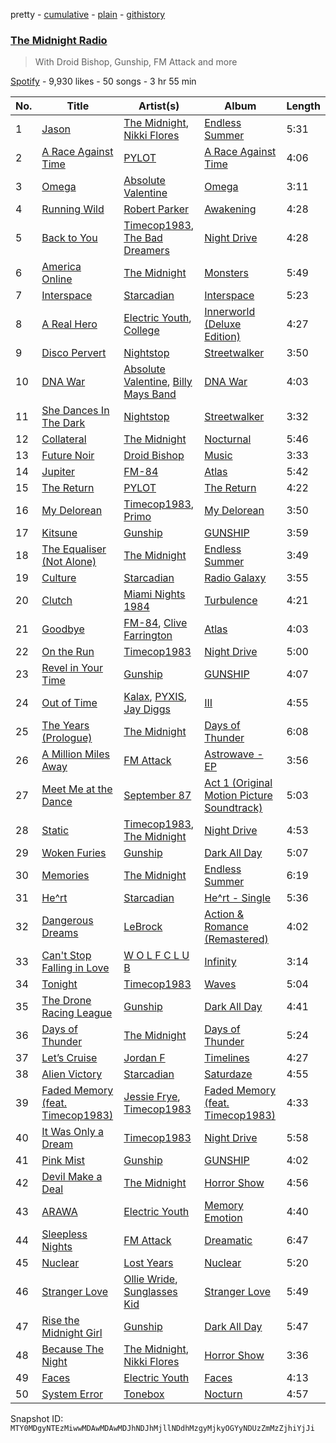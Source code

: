 pretty - [cumulative](/playlists/cumulative/37i9dQZF1E4Dmnn4U23IpI.md) - [plain](/playlists/plain/37i9dQZF1E4Dmnn4U23IpI) - [githistory](https://github.githistory.xyz/mackorone/spotify-playlist-archive/blob/main/playlists/plain/37i9dQZF1E4Dmnn4U23IpI)

### [The Midnight Radio](https://open.spotify.com/playlist/37i9dQZF1E4Dmnn4U23IpI)

> With Droid Bishop, Gunship, FM Attack and more

[Spotify](https://open.spotify.com/user/spotify) - 9,930 likes - 50 songs - 3 hr 55 min

| No. | Title | Artist(s) | Album | Length |
|---|---|---|---|---|
| 1 | [Jason](https://open.spotify.com/track/3nNNYRBtkNsKjertmtTRMO) | [The Midnight](https://open.spotify.com/artist/2NFrAuh8RQdQoS7iYFbckw), [Nikki Flores](https://open.spotify.com/artist/21q45xu51WtV5Td6ZBJHiB) | [Endless Summer](https://open.spotify.com/album/4Krg8zvprquh7TVn9OxZn8) | 5:31 |
| 2 | [A Race Against Time](https://open.spotify.com/track/4J82fYpTaNU1G4kmtws3pw) | [PYLOT](https://open.spotify.com/artist/3ZLe7OttXFn3JOPVZ9Vrr0) | [A Race Against Time](https://open.spotify.com/album/5fMtNDdNeHBeAigUNYKmbS) | 4:06 |
| 3 | [Omega](https://open.spotify.com/track/1ijUZ5EjQWJcAPtF1ovyDT) | [Absolute Valentine](https://open.spotify.com/artist/0ntJWEv4bwPUp16SabEbKM) | [Omega](https://open.spotify.com/album/0HICKdrXYmwdqvfcK5GtoH) | 3:11 |
| 4 | [Running Wild](https://open.spotify.com/track/5TQaymkHP3a998Ad8Cs3ps) | [Robert Parker](https://open.spotify.com/artist/0eEcbHGsAvOTCZzF5pg8GD) | [Awakening](https://open.spotify.com/album/1ONI4ijDuoBaWYnB9wvoJz) | 4:28 |
| 5 | [Back to You](https://open.spotify.com/track/0Vj2je2PLl1TU78DAMArat) | [Timecop1983](https://open.spotify.com/artist/6zrgIu0skCCFS7Ke9xOj1r), [The Bad Dreamers](https://open.spotify.com/artist/71Char2jLgXkG97fBjqNNY) | [Night Drive](https://open.spotify.com/album/7wiOmbSCQXl0dcHzxDS13i) | 4:28 |
| 6 | [America Online](https://open.spotify.com/track/1BU1WTFvnrXpgooJRMlWiW) | [The Midnight](https://open.spotify.com/artist/2NFrAuh8RQdQoS7iYFbckw) | [Monsters](https://open.spotify.com/album/1WKMbxcldmwnXaCIGgEpUW) | 5:49 |
| 7 | [Interspace](https://open.spotify.com/track/4sZ3hUbwzxGo2ERNoekmzI) | [Starcadian](https://open.spotify.com/artist/3I0ceM8qfqhCKGepaswmVg) | [Interspace](https://open.spotify.com/album/72fxvL27SI7AYnbGAn6Iss) | 5:23 |
| 8 | [A Real Hero](https://open.spotify.com/track/6ei4QrpcciclGH593uHKo8) | [Electric Youth](https://open.spotify.com/artist/45YbCFM0an4hsEXMdQ4k3b), [College](https://open.spotify.com/artist/11TlWPqyDFLHGccTFQhcc6) | [Innerworld \(Deluxe Edition\)](https://open.spotify.com/album/3xlj8UnItzJxDjn3kWezIK) | 4:27 |
| 9 | [Disco Pervert](https://open.spotify.com/track/56L12g138Yq665PGuP7pj5) | [Nightstop](https://open.spotify.com/artist/291Vz2qC5SVLJSKA5mrYij) | [Streetwalker](https://open.spotify.com/album/0jlkbUkGsmy37ncfhxlP68) | 3:50 |
| 10 | [DNA War](https://open.spotify.com/track/4IXcyFokSa9eoAdzTX8mFT) | [Absolute Valentine](https://open.spotify.com/artist/0ntJWEv4bwPUp16SabEbKM), [Billy Mays Band](https://open.spotify.com/artist/4OCWKdHXyAHrA4JHEGl9KE) | [DNA War](https://open.spotify.com/album/0R3E2CUs7Tn66bz2t68qu5) | 4:03 |
| 11 | [She Dances In The Dark](https://open.spotify.com/track/3qBj8KELIvY1G1kfABISW4) | [Nightstop](https://open.spotify.com/artist/291Vz2qC5SVLJSKA5mrYij) | [Streetwalker](https://open.spotify.com/album/0jlkbUkGsmy37ncfhxlP68) | 3:32 |
| 12 | [Collateral](https://open.spotify.com/track/4X1zaJQVG331SuCCI1c4Ee) | [The Midnight](https://open.spotify.com/artist/2NFrAuh8RQdQoS7iYFbckw) | [Nocturnal](https://open.spotify.com/album/42sLDZoNRGO3YnTgpAbk9o) | 5:46 |
| 13 | [Future Noir](https://open.spotify.com/track/6ekYX3zjnOQUbIxuIDK9C9) | [Droid Bishop](https://open.spotify.com/artist/0HPVHsbV2yIYPp2Pk4kdHe) | [Music](https://open.spotify.com/album/5IdWH09lPLMZiWRyaSoEek) | 3:33 |
| 14 | [Jupiter](https://open.spotify.com/track/7t45rVEAGizSu3THc05qVv) | [FM\-84](https://open.spotify.com/artist/1xvEo98zythSrgN69GQevk) | [Atlas](https://open.spotify.com/album/30JbhlAXrxQH4hfjdFnhSR) | 5:42 |
| 15 | [The Return](https://open.spotify.com/track/3UD1b1KZFiMaGS9cuQTicv) | [PYLOT](https://open.spotify.com/artist/3ZLe7OttXFn3JOPVZ9Vrr0) | [The Return](https://open.spotify.com/album/7nTkU9kVq3OAwW5ckjqd8d) | 4:22 |
| 16 | [My Delorean](https://open.spotify.com/track/0m6tkHFv0IqDBaeaGPe8nB) | [Timecop1983](https://open.spotify.com/artist/6zrgIu0skCCFS7Ke9xOj1r), [Primo](https://open.spotify.com/artist/34O5j4kXzwzwpusQApiRLA) | [My Delorean](https://open.spotify.com/album/2v6zRNwsxsJnRn6YB9itWk) | 3:50 |
| 17 | [Kitsune](https://open.spotify.com/track/6RlRl5irhdt6ZVnLvpp1K7) | [Gunship](https://open.spotify.com/artist/3PALZKWkpwjRvBsRmhlVSS) | [GUNSHIP](https://open.spotify.com/album/03Rl4TjvJVdR2nBUupV7Wf) | 3:59 |
| 18 | [The Equaliser \(Not Alone\)](https://open.spotify.com/track/0hy26hhVBNp0X87ENwuhfX) | [The Midnight](https://open.spotify.com/artist/2NFrAuh8RQdQoS7iYFbckw) | [Endless Summer](https://open.spotify.com/album/4Krg8zvprquh7TVn9OxZn8) | 3:49 |
| 19 | [Culture](https://open.spotify.com/track/50MNzYn2sWYWpLxGcuN3UM) | [Starcadian](https://open.spotify.com/artist/3I0ceM8qfqhCKGepaswmVg) | [Radio Galaxy](https://open.spotify.com/album/16ic6vbQ57Tx7bMjzfQFAv) | 3:55 |
| 20 | [Clutch](https://open.spotify.com/track/5G1jWmWL8q1lqhjXeXvms9) | [Miami Nights 1984](https://open.spotify.com/artist/18iQQOuyGlHunPVzmoLY20) | [Turbulence](https://open.spotify.com/album/1sjg3emGXcOFStmqIUvFeU) | 4:21 |
| 21 | [Goodbye](https://open.spotify.com/track/6LoQkCFWTaYHyz2ii3MlYv) | [FM\-84](https://open.spotify.com/artist/1xvEo98zythSrgN69GQevk), [Clive Farrington](https://open.spotify.com/artist/5BulqEEYHetl6mqOkTbdGv) | [Atlas](https://open.spotify.com/album/30JbhlAXrxQH4hfjdFnhSR) | 4:03 |
| 22 | [On the Run](https://open.spotify.com/track/6COsFwxCkIpXBYw4iiVWH4) | [Timecop1983](https://open.spotify.com/artist/6zrgIu0skCCFS7Ke9xOj1r) | [Night Drive](https://open.spotify.com/album/7wiOmbSCQXl0dcHzxDS13i) | 5:00 |
| 23 | [Revel in Your Time](https://open.spotify.com/track/1upZuFHbOUzhH5P8wnDAbI) | [Gunship](https://open.spotify.com/artist/3PALZKWkpwjRvBsRmhlVSS) | [GUNSHIP](https://open.spotify.com/album/03Rl4TjvJVdR2nBUupV7Wf) | 4:07 |
| 24 | [Out of Time](https://open.spotify.com/track/4O6pSwn4xxx8FdBBdqeEin) | [Kalax](https://open.spotify.com/artist/2o88SjmtVVVyCmTGCuSPoY), [PYXIS](https://open.spotify.com/artist/4ckOxQj4C9eMY3SP39ixaS), [Jay Diggs](https://open.spotify.com/artist/5jN1nNCfLoju9G0QHnxlG1) | [III](https://open.spotify.com/album/4tteTazT567N7srYWOwTG2) | 4:55 |
| 25 | [The Years \(Prologue\)](https://open.spotify.com/track/65bUBhjjibVJOuvPtbFF24) | [The Midnight](https://open.spotify.com/artist/2NFrAuh8RQdQoS7iYFbckw) | [Days of Thunder](https://open.spotify.com/album/54xM746igJkdPJenRhW1za) | 6:08 |
| 26 | [A Million Miles Away](https://open.spotify.com/track/7mgKdwXs4LalUeFoWQQxRu) | [FM Attack](https://open.spotify.com/artist/6nPggL1KGOD5Ba0yK0cxmb) | [Astrowave \- EP](https://open.spotify.com/album/3pmOuPOU9Q6FiLj5AgSDqo) | 3:56 |
| 27 | [Meet Me at the Dance](https://open.spotify.com/track/5NDoe2gbMEfwSD2gKsQlEI) | [September 87](https://open.spotify.com/artist/67cjZDUWm5goNObfOPrZIY) | [Act 1 \(Original Motion Picture Soundtrack\)](https://open.spotify.com/album/5uidamglBVuHzVEg1exns5) | 5:03 |
| 28 | [Static](https://open.spotify.com/track/0TiZDNPU2t4STNJW4Qdj22) | [Timecop1983](https://open.spotify.com/artist/6zrgIu0skCCFS7Ke9xOj1r), [The Midnight](https://open.spotify.com/artist/2NFrAuh8RQdQoS7iYFbckw) | [Night Drive](https://open.spotify.com/album/7wiOmbSCQXl0dcHzxDS13i) | 4:53 |
| 29 | [Woken Furies](https://open.spotify.com/track/1gGNnSJrFVe4LCnP0nCbDJ) | [Gunship](https://open.spotify.com/artist/3PALZKWkpwjRvBsRmhlVSS) | [Dark All Day](https://open.spotify.com/album/0rXLjiZSS0B7yYqCvz2akm) | 5:07 |
| 30 | [Memories](https://open.spotify.com/track/4c37fNeMZH98oIqGYVGF0o) | [The Midnight](https://open.spotify.com/artist/2NFrAuh8RQdQoS7iYFbckw) | [Endless Summer](https://open.spotify.com/album/4Krg8zvprquh7TVn9OxZn8) | 6:19 |
| 31 | [He^rt](https://open.spotify.com/track/0wKO2qrYbK7EXhceYyGhjw) | [Starcadian](https://open.spotify.com/artist/3I0ceM8qfqhCKGepaswmVg) | [He^rt \- Single](https://open.spotify.com/album/6fJ9eAwrxj7jiMkc54826a) | 5:36 |
| 32 | [Dangerous Dreams](https://open.spotify.com/track/1hFQfBk8Nl8YnfD6a2xGfB) | [LeBrock](https://open.spotify.com/artist/461TaZqofVfcQo2wtMwnQJ) | [Action & Romance \(Remastered\)](https://open.spotify.com/album/0xpMKiD0WGBHBGQfYRPubw) | 4:02 |
| 33 | [Can't Stop Falling in Love](https://open.spotify.com/track/7If0Y9si7R6TQWRUa96m1S) | [W O L F C L U B](https://open.spotify.com/artist/4dCDYKtFTMnKCI9PvEwMQX) | [Infinity](https://open.spotify.com/album/4ZZvoPh5Qk1ynqclUbl8G4) | 3:14 |
| 34 | [Tonight](https://open.spotify.com/track/1qK2bmqDHybCTGgIjj9CHr) | [Timecop1983](https://open.spotify.com/artist/6zrgIu0skCCFS7Ke9xOj1r) | [Waves](https://open.spotify.com/album/1QsmuXfdcPTTDAUohJo44d) | 5:04 |
| 35 | [The Drone Racing League](https://open.spotify.com/track/3TjBuYxZqsO5jirM0rujRO) | [Gunship](https://open.spotify.com/artist/3PALZKWkpwjRvBsRmhlVSS) | [Dark All Day](https://open.spotify.com/album/0rXLjiZSS0B7yYqCvz2akm) | 4:41 |
| 36 | [Days of Thunder](https://open.spotify.com/track/6tJPdGKrbAeyhkkhn44RHR) | [The Midnight](https://open.spotify.com/artist/2NFrAuh8RQdQoS7iYFbckw) | [Days of Thunder](https://open.spotify.com/album/54xM746igJkdPJenRhW1za) | 5:24 |
| 37 | [Let’s Cruise](https://open.spotify.com/track/2ewvKapM7AtD3ADdj7TCaM) | [Jordan F](https://open.spotify.com/artist/1qSGsjM9uWGLbH1PWUPV7A) | [Timelines](https://open.spotify.com/album/35M8rkuO19ui9XB8xnJMiL) | 4:27 |
| 38 | [Alien Victory](https://open.spotify.com/track/1567PJ30QKSrgF95xP8lbh) | [Starcadian](https://open.spotify.com/artist/3I0ceM8qfqhCKGepaswmVg) | [Saturdaze](https://open.spotify.com/album/2s793dkklgAgVqra7Ax1fg) | 4:55 |
| 39 | [Faded Memory \(feat\. Timecop1983\)](https://open.spotify.com/track/6Nk98O5xKc1pMavB4aPIy6) | [Jessie Frye](https://open.spotify.com/artist/1UGJpKPVr7i3CqzuQPdEmi), [Timecop1983](https://open.spotify.com/artist/6zrgIu0skCCFS7Ke9xOj1r) | [Faded Memory \(feat\. Timecop1983\)](https://open.spotify.com/album/4qnLyF2f5UAUuCMQYANIxA) | 4:33 |
| 40 | [It Was Only a Dream](https://open.spotify.com/track/715mzRnO46sUW5P9ebzzMn) | [Timecop1983](https://open.spotify.com/artist/6zrgIu0skCCFS7Ke9xOj1r) | [Night Drive](https://open.spotify.com/album/7wiOmbSCQXl0dcHzxDS13i) | 5:58 |
| 41 | [Pink Mist](https://open.spotify.com/track/5gdFoLS8DYmztAFmmbPjft) | [Gunship](https://open.spotify.com/artist/3PALZKWkpwjRvBsRmhlVSS) | [GUNSHIP](https://open.spotify.com/album/03Rl4TjvJVdR2nBUupV7Wf) | 4:02 |
| 42 | [Devil Make a Deal](https://open.spotify.com/track/0p4rVpy5DAL6JIIneGUugm) | [The Midnight](https://open.spotify.com/artist/2NFrAuh8RQdQoS7iYFbckw) | [Horror Show](https://open.spotify.com/album/2Qse49swFybD2LtrWM5kTq) | 4:56 |
| 43 | [ARAWA](https://open.spotify.com/track/5qK23PnnUpO9rYQqtzzIJV) | [Electric Youth](https://open.spotify.com/artist/45YbCFM0an4hsEXMdQ4k3b) | [Memory Emotion](https://open.spotify.com/album/2mkkAsxvR3XMG9ReQKR3RE) | 4:40 |
| 44 | [Sleepless Nights](https://open.spotify.com/track/4YclgDlBpvIMIODhMBlMVc) | [FM Attack](https://open.spotify.com/artist/6nPggL1KGOD5Ba0yK0cxmb) | [Dreamatic](https://open.spotify.com/album/3ONCYQXBv331XSAXJURD3U) | 6:47 |
| 45 | [Nuclear](https://open.spotify.com/track/1KjU0Elja36cJ7n8JE7s00) | [Lost Years](https://open.spotify.com/artist/04an0WtFSvVqQkGrgIxq1Y) | [Nuclear](https://open.spotify.com/album/6RHD14Syxi26ejOiNEm4iz) | 5:20 |
| 46 | [Stranger Love](https://open.spotify.com/track/5TwUyeC78le23W2PM13B8c) | [Ollie Wride](https://open.spotify.com/artist/1anhHn744LbctzF9EHpvea), [Sunglasses Kid](https://open.spotify.com/artist/0jn6ofLtVkXpuH2mmV8J82) | [Stranger Love](https://open.spotify.com/album/0s0HwzmVUrc1wau3dZmY7L) | 5:49 |
| 47 | [Rise the Midnight Girl](https://open.spotify.com/track/7x54Ia2d2ZkQ58zqw8MESv) | [Gunship](https://open.spotify.com/artist/3PALZKWkpwjRvBsRmhlVSS) | [Dark All Day](https://open.spotify.com/album/0rXLjiZSS0B7yYqCvz2akm) | 5:47 |
| 48 | [Because The Night](https://open.spotify.com/track/32xJ7Ays4uyxMuZFxfH0Zj) | [The Midnight](https://open.spotify.com/artist/2NFrAuh8RQdQoS7iYFbckw), [Nikki Flores](https://open.spotify.com/artist/21q45xu51WtV5Td6ZBJHiB) | [Horror Show](https://open.spotify.com/album/2Qse49swFybD2LtrWM5kTq) | 3:36 |
| 49 | [Faces](https://open.spotify.com/track/27Ti4lEygnfKWu04qwVCG3) | [Electric Youth](https://open.spotify.com/artist/45YbCFM0an4hsEXMdQ4k3b) | [Faces](https://open.spotify.com/album/2BdwswnQyakzm7ggsXyx1g) | 4:13 |
| 50 | [System Error](https://open.spotify.com/track/65B3D9QcN8zfKI6b5YyAoA) | [Tonebox](https://open.spotify.com/artist/3r5rHoyzqZHGJkU8fGZtNO) | [Nocturn](https://open.spotify.com/album/4pZRg3gdstKlGTLKR0FsxT) | 4:57 |

Snapshot ID: `MTY0MDgyNTEzMiwwMDAwMDAwMDJhNDJhMjllNDdhMzgyMjkyOGYyNDUzZmMzZjhiYjJi`